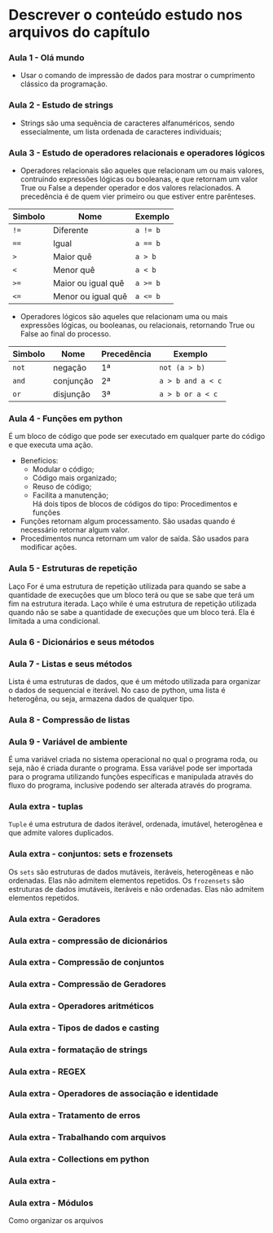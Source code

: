 # Descrever o conteúdo estudo nos arquivos do capítulo


### Aula 1 - Olá mundo
- Usar o comando de impressão de dados para mostrar o cumprimento clássico da programação.

### Aula 2 - Estudo de strings
- Strings são uma sequência de caracteres alfanuméricos, sendo essecialmente, um lista ordenada de caracteres individuais;


### Aula 3 - Estudo de operadores relacionais e operadores lógicos
- Operadores relacionais são aqueles que relacionam um ou mais valores, contruindo expressões lógicas ou booleanas, e que retornam um valor True ou False a depender operador e dos valores relacionados. A precedência é de quem vier primeiro ou que estiver entre parênteses.

|  Simbolo |      Nome        |  Exemplo |
|----------|------------------|----------|
| `!=`     |Diferente         | `a != b` |
| `==`     |Igual             | `a == b` |
| `>`      |Maior quê         | `a > b`  |
| `<`      |Menor quê         | `a < b`  |
| `>=`     |Maior ou igual quê| `a >= b` |
| `<=`     |Menor ou igual quê| `a <= b` |

- Operadores lógicos são aqueles que relacionam uma ou mais expressões lógicas, ou booleanas, ou relacionais, retornando True ou False ao final do processo.

| Simbolo |    Nome    | Precedência |     Exemplo     |
|---------|------------|-------------|-----------------|
| `not`   | negação    |      1ª     |    `not (a > b)`  | 
| `and`   | conjunção  |      2ª     | `a > b and a < c` |
| `or`    | disjunção  |      3ª     | `a > b or a < c`  |


### Aula 4 - Funções em python
É um bloco de código que pode ser executado em qualquer parte do código e que executa uma ação.
- Benefícios: 
    - Modular o código;
    - Código mais organizado;
    - Reuso de código;
    - Facilita a manutenção;    
Há dois tipos de blocos de códigos do tipo: Procedimentos e funções
- Funções retornam algum processamento. São usadas quando é necessário retornar algum valor.
- Procedimentos nunca retornam um valor de saída. São usados para modificar ações. 


### Aula 5 - Estruturas de repetição
Laço For é uma estrutura de repetição utilizada para quando se sabe a quantidade de execuções que um bloco terá ou que se sabe que terá um fim na estrutura iterada.
Laço while é uma estrutura de repetição utilizada quando não se sabe a quantidade de execuções que um bloco terá. Ela é limitada a uma condicional.



### Aula 6 - Dicionários e seus métodos



### Aula 7 - Listas e seus métodos
Lista é uma estruturas de dados, que é um método utilizada para organizar o dados de sequencial e iterável. No caso de python, uma lista é heterogêna, ou seja, armazena dados de qualquer tipo.



### Aula 8 - Compressão de listas 


### Aula 9 - Variável de ambiente
É uma variável criada no sistema operacional no qual o programa roda, ou seja, não é criada durante o programa.
Essa variável pode ser importada para o programa utilizando funções específicas e manipulada através do fluxo do programa, inclusive podendo ser alterada através do programa.



### Aula extra - tuplas
`Tuple` é uma estrutura de dados iterável, ordenada, imutável, heterogênea e que admite valores duplicados. 

### Aula extra - conjuntos: sets e frozensets
Os `sets` são estruturas de dados mutáveis, iteráveis, heterogêneas e não ordenadas. Elas não admitem elementos repetidos.
Os `frozensets` são estruturas de dados imutáveis, iteráveis e não ordenadas. Elas não admitem elementos repetidos.


### Aula extra - Geradores


### Aula extra - compressão de dicionários


### Aula extra - Compressão de conjuntos


### Aula extra - Compressão de Geradores


### Aula extra - Operadores aritméticos


### Aula extra - Tipos de dados e casting


### Aula extra - formatação de strings


### Aula extra - REGEX


### Aula extra - Operadores de associação e identidade


### Aula extra - Tratamento de erros


### Aula extra - Trabalhando com arquivos


### Aula extra - Collections em python


### Aula extra - 

### Aula extra - Módulos
Como organizar os arquivos 



